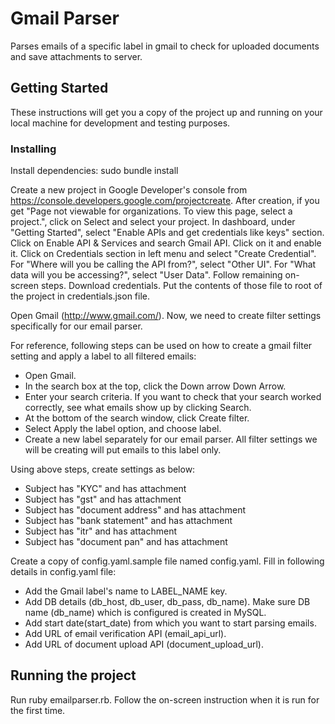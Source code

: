 # Gmail Parser

Parses emails of a specific label in gmail to check for uploaded documents and save attachments to server.

## Getting Started

These instructions will get you a copy of the project up and running on your local machine for development and testing purposes.

### Installing

Install dependencies:
sudo bundle install

Create a new project in Google Developer's console from https://console.developers.google.com/projectcreate.
After creation, if you get "Page not viewable for organizations. To view this page, select a project.", click on Select and select your project.
In dashboard, under "Getting Started", select "Enable APIs and get credentials like keys" section.
Click on Enable API & Services and search Gmail API. Click on it and enable it.
Click on Credentials section in left menu and select "Create Credential". For "Where will you be calling the API from?", select "Other UI". For "What data will you be accessing?", select "User Data". Follow remaining on-screen steps. Download credentials. Put the contents of those file to root of the project in credentials.json file.

Open Gmail (http://www.gmail.com/).
Now, we need to create filter settings specifically for our email parser.

For reference, following steps can be used on how to create a gmail filter setting and apply a label to all filtered emails:
- Open Gmail.
- In the search box at the top, click the Down arrow Down Arrow.
- Enter your search criteria. If you want to check that your search worked correctly, see what emails show up by clicking Search. 
- At the bottom of the search window, click Create filter.
- Select Apply the label option, and choose label.
- Create a new label separately for our email parser. All filter settings we will be creating will put emails to this label only.

Using above steps, create settings as below:
- Subject has "KYC" and has attachment
- Subject has "gst" and has attachment
- Subject has "document address" and has attachment
- Subject has "bank statement" and has attachment
- Subject has "itr" and has attachment
- Subject has "document pan" and has attachment

Create a copy of config.yaml.sample file named config.yaml. Fill in following details in config.yaml file:
- Add the Gmail label's name to LABEL_NAME key.
- Add DB details (db_host, db_user, db_pass, db_name). Make sure DB name (db_name) which is configured is created in MySQL.
- Add start date(start_date) from which you want to start parsing emails.
- Add URL of email verification API (email_api_url).
- Add URL of document upload API (document_upload_url).


## Running the project

Run ruby emailparser.rb. Follow the on-screen instruction when it is run for the first time.

